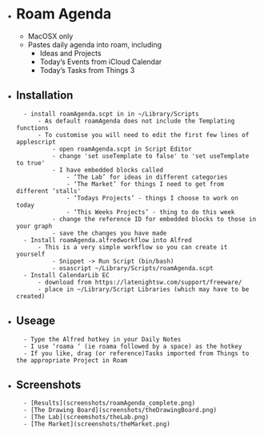 
- # Roam Agenda
    - MacOSX only
    - Pastes daily agenda into roam, including
        - Ideas and Projects
        - Today’s Events from iCloud Calendar
        - Today’s Tasks from Things 3
- ## Installation
        - install roamAgenda.scpt in in ~/Library/Scripts
            - As default roamAgenda does not include the Templating functions
            - To customise you will need to edit the first few lines of applescript
                - open roamAgenda.scpt in Script Editor
                - change 'set useTemplate to false' to 'set useTemplate to true'
                - I have embedded blocks called 
                    - ‘The Lab’ for ideas in different categories
                    - ‘The Market’ for things I need to get from different ‘stalls'
                    - ‘Todays Projects’ - things I choose to work on today
                    - ‘This Weeks Projects’ - thing to do this week
                - change the reference ID for embedded blocks to those in your graph
                - save the changes you have made
        - Install roamAgenda.alfredworkflow into Alfred
            - This is a very simple workflow so you can create it yourself
                - Snippet -> Run Script (bin/bash)
                - osascript ~/Library/Scripts/roamAgenda.scpt
        - Install CalendarLib EC
            - download from https://latenightsw.com/support/freeware/
            - place in ~/Library/Script Libraries (which may have to be created)
- ## Useage
        - Type the Alfred hotkey in your Daily Notes
        - I use ‘roama ‘ (ie roama followed by a space) as the hotkey
        - If you like, drag (or reference)Tasks imported from Things to the appropriate Project in Roam
- ## Screenshots
        - [Results](screenshots/roamAgenda_complete.png)
        - [The Drawing Board](screenshots/theDrawingBoard.png)
        - [The Lab](screemshots/theLab.png)
        - [The Market](screenshots/theMarket.png)


